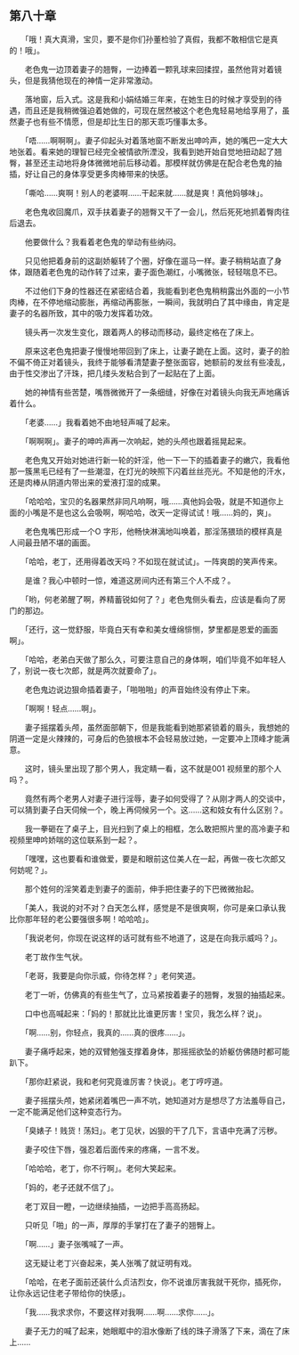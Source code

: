 ## 第八十章

　　「哦！真大真滑，宝贝，要不是你们孙董检验了真假，我都不敢相信它是真的！哦」。

　　老色鬼一边顶着妻子的翘臀，一边捧着一颗乳球来回揉捏，虽然他背对着镜头，但是我猜他现在的神情一定非常激动。

　　落地窗，后入式。这是我和小娟结婚三年来，在她生日的时候才享受到的待遇，而且还是我稍微强迫着她做的，可现在居然被这个老色鬼轻易地给享用了，虽然妻子也有些不情愿，但是却比生日的那天乖巧懂事太多。

　　「唔……啊啊啊」。妻子仰起头对着落地窗不断发出呻吟声，她的嘴巴一定大大地张着。看来她的理智已经完全被情欲所湮没，我看到她开始自觉地扭动起了翘臀，甚至还主动地将身体微微地前后移动着。那模样就仿佛是在配合老色鬼的抽插，好让自己的身体享受更多肉棒带来的快感。

　　「嘶哈……爽啊！别人的老婆啊……干起来就……就是爽！真他妈够味」。

　　老色鬼收回魔爪，双手扶着妻子的翘臀又干了一会儿，然后死死地抓着臀肉往后退去。

　　他要做什么？我看着老色鬼的举动有些纳闷。

　　只见他把着身前的这副娇躯转了个圈，好像在遛马一样。妻子稍稍站直了身体，跟随着老色鬼的动作转了过来，妻子面色潮红，小嘴微张，轻轻喘息不已。

　　不过他们下身的性器还在紧密结合着，我能看到老色鬼稍稍露出外面的一小节肉棒，在不停地缩动膨胀，再缩动再膨胀，一瞬间，我就明白了其中缘由，肯定是妻子的名器所致，其中的吸力发挥着功效。

　　镜头再一次发生变化，跟着两人的移动而移动，最终定格在了床上。

　　原来这老色鬼把妻子慢慢地带回到了床上，让妻子跪在上面。这时，妻子的脸不偏不倚正对着镜头，我终于能够看清楚妻子整张面容，她额前的发丝有些凌乱，由于性交渗出了汗珠，把几缕头发粘合到了一起贴在了上面。

　　她的神情有些苦楚，嘴唇微微开了一条细缝，好像在对着镜头向我无声地痛诉着什么。

　　「老婆……」我看着她不由地轻声喊了起来。

　　「啊啊啊」。妻子的呻吟声再一次响起，她的头颅也跟着摇晃起来。

　　老色鬼又开始对她进行新一轮的奸淫，他一下一下的插着妻子的嫩穴，我看他那一簇黑毛已经有了一些潮湿，在灯光的映照下闪着丝丝亮光。不知是他的汗水，还是肉棒从阴道内带出来的爱液打湿的成果。

　　「哈哈哈，宝贝的名器果然非同凡响啊，哦……真他妈会吸，就是不知道你上面的小嘴是不是也这么会吸啊，啊哈哈，改天一定得试试！哦……妈的，爽」。

　　老色鬼嘴巴形成一个O 字形，他畅快淋漓地叫唤着，那淫荡猥琐的模样真是人间最丑陋不堪的画面。

　　「哈哈，老丁，还用得着改天吗？不如现在就试试」。一阵爽朗的笑声传来。

　　是谁？我心中顿时一惊，难道这房间内还有第三个人不成？。

　　「哟，何老弟醒了啊，养精蓄锐如何了？」老色鬼侧头看去，应该是看向了房门的那边。

　　「还行，这一觉舒服，毕竟白天有幸和美女缠绵悱恻，梦里都是恩爱的画面啊」。

　　「哈哈，老弟白天做了那么久，可要注意自己的身体啊，咱们毕竟不如年轻人了，别说一夜七次郎，就是两次就要命了」。

　　老色鬼边说边狠命插着妻子，「啪啪啪」的声音始终没有停止下来。

　　「啊啊！轻点……啊」。

　　妻子摇摆着头颅，虽然面部朝下，但是我能看到她那紧锁着的眉头，我想她的阴道一定是火辣辣的，可身后的色狼根本不会轻易放过她，一定要冲上顶峰才能满意。

　　这时，镜头里出现了那个男人，我定睛一看，这不就是001 视频里的那个人吗？。

　　竟然有两个老男人对妻子进行淫辱，妻子如何受得了？从刚才两人的交谈中，可以猜到妻子白天伺候一个，晚上再伺候另一个。这……这和妓女有什么区别？。

　　我一拳砸在了桌子上，目光扫到了桌上的相框，怎么敢把照片里的高冷妻子和视频里呻吟娇喘的这位联系到一起？。

　　「嘿嘿，这也要看和谁做爱，要是和眼前这位美人在一起，再做一夜七次郎又何妨呢？」。

　　那个姓何的淫笑着走到妻子的面前，伸手把住妻子的下巴微微抬起。

　　「美人，我说的对不对？白天怎么样，感觉是不是很爽啊，你可是亲口承认我比你那年轻的老公要强很多啊！哈哈哈」。

　　「我说老何，你现在说这样的话可就有些不地道了，这是在向我示威吗？」。

　　老丁故作生气状。

　　「老哥，我要是向你示威，你待怎样？」老何笑道。

　　老丁一听，仿佛真的有些生气了，立马紧按着妻子的翘臀，发狠的抽插起来。

　　口中也高喊起来：「妈的！那就比比谁更厉害！宝贝，我怎么样？说」。

　　「啊……别，你轻点，我真的……真的很疼……」。

　　妻子痛呼起来，她的双臂勉强支撑着身体，那摇摇欲坠的娇躯仿佛随时都可能趴下。

　　「那你赶紧说，我和老何究竟谁厉害？快说」。老丁哼哼道。

　　妻子摇摆头颅，她紧闭着嘴巴一声不吭，她知道对方是想尽了方法羞辱自己，一定不能满足他们这种变态行为。

　　「臭婊子！贱货！荡妇」。老丁见状，凶狠的干了几下，言语中充满了污秽。

　　妻子咬住下唇，强忍着后面传来的疼痛，一言不发。

　　「哈哈哈，老丁，你不行啊」。老何大笑起来。

　　「妈的，老子还就不信了」。

　　老丁双目一瞪，一边继续抽插，一边把手高高扬起。

　　只听见「啪」的一声，厚厚的手掌打在了妻子的翘臀上。

　　「啊……」妻子张嘴喊了一声。

　　这无疑让老丁兴奋起来，美人张嘴了就证明有戏。

　　「哈哈，在老子面前还装什么贞洁烈女，你不说谁厉害我就干死你，插死你，让你永远记住老子带给你的快感」。

　　「我……我求求你，不要这样对我啊……啊……求你……」。

　　妻子无力的喊了起来，她眼眶中的泪水像断了线的珠子滑落了下来，滴在了床上……
